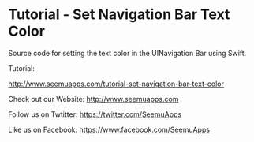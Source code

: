 Tutorial - Set Navigation Bar Text Color
=================

Source code for setting the text color in the UINavigation Bar using Swift.

Tutorial: 

http://www.seemuapps.com/tutorial-set-navigation-bar-text-color

Check out our Website: http://www.seemuapps.com

Follow us on Twtitter: https://twitter.com/SeemuApps

Like us on Facebook: https://www.facebook.com/SeemuApps
